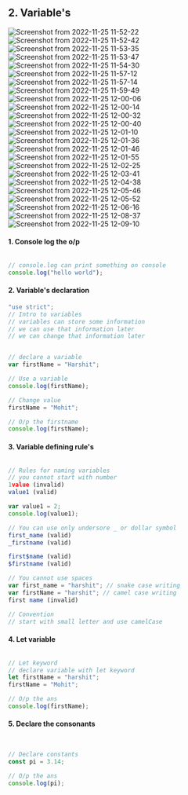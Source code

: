 ## 2. Variable's

![Screenshot from 2022-11-25 11-52-22](https://user-images.githubusercontent.com/37560890/209421961-8972cd4f-0fa3-4e38-9df4-f4a1f279247a.png)
![Screenshot from 2022-11-25 11-52-42](https://user-images.githubusercontent.com/37560890/209421962-95ac7004-3ef5-4d86-a472-1db3acc519dd.png)
![Screenshot from 2022-11-25 11-53-35](https://user-images.githubusercontent.com/37560890/209421963-54ec4d67-ca5c-4981-89ad-fd187b7ddca3.png)
![Screenshot from 2022-11-25 11-53-47](https://user-images.githubusercontent.com/37560890/209421964-c2124ece-e4cf-4874-a59f-c15ffac1576e.png)
![Screenshot from 2022-11-25 11-54-30](https://user-images.githubusercontent.com/37560890/209421965-7f5f8425-8c69-48cd-b7ef-c36eb0644f2b.png)
![Screenshot from 2022-11-25 11-57-12](https://user-images.githubusercontent.com/37560890/209421966-2a5325eb-7fc6-419b-8f5c-ccb3ab051d24.png)
![Screenshot from 2022-11-25 11-57-14](https://user-images.githubusercontent.com/37560890/209421968-52a06011-9718-4eeb-94dc-d08d1f3ea9ae.png)
![Screenshot from 2022-11-25 11-59-49](https://user-images.githubusercontent.com/37560890/209421969-fb6bd031-c8ec-4407-aec6-eccc0f680be2.png)
![Screenshot from 2022-11-25 12-00-06](https://user-images.githubusercontent.com/37560890/209421970-df7fbacc-7523-409a-9935-b9da25f607f2.png)
![Screenshot from 2022-11-25 12-00-14](https://user-images.githubusercontent.com/37560890/209421971-637a5eac-2086-4aae-81e6-06b1690b37cb.png)
![Screenshot from 2022-11-25 12-00-32](https://user-images.githubusercontent.com/37560890/209421973-a8727f51-4499-4529-b4a9-1a19ca6fbd5e.png)
![Screenshot from 2022-11-25 12-00-40](https://user-images.githubusercontent.com/37560890/209421976-1eee0a63-9464-475b-8b17-7bfa0b12b5d9.png)
![Screenshot from 2022-11-25 12-01-10](https://user-images.githubusercontent.com/37560890/209421983-8517f48b-de42-460f-8f2d-31613b6a5e69.png)
![Screenshot from 2022-11-25 12-01-36](https://user-images.githubusercontent.com/37560890/209421990-7f44cb64-caec-4e5b-b2f6-55afa289e707.png)
![Screenshot from 2022-11-25 12-01-46](https://user-images.githubusercontent.com/37560890/209421995-252df301-dac0-4255-b554-60320e6bcc73.png)
![Screenshot from 2022-11-25 12-01-55](https://user-images.githubusercontent.com/37560890/209421996-5e6f7a28-7eca-4a80-a1e3-bcf4a0e1b708.png)
![Screenshot from 2022-11-25 12-02-25](https://user-images.githubusercontent.com/37560890/209421998-9219c38d-1936-4c32-a2a7-86e49aa99f56.png)
![Screenshot from 2022-11-25 12-03-41](https://user-images.githubusercontent.com/37560890/209422000-13fa6e9f-dc50-4e08-b992-cc7b643106ad.png)
![Screenshot from 2022-11-25 12-04-38](https://user-images.githubusercontent.com/37560890/209422001-d0825c25-17bb-4860-a6b0-34aa37e6e3eb.png)
![Screenshot from 2022-11-25 12-05-46](https://user-images.githubusercontent.com/37560890/209422002-0667239f-cf1f-4c14-b1d1-8e0021ea5739.png)
![Screenshot from 2022-11-25 12-05-52](https://user-images.githubusercontent.com/37560890/209422004-12d70cd3-6ccc-4673-83de-b79a7d81c3dd.png)
![Screenshot from 2022-11-25 12-06-16](https://user-images.githubusercontent.com/37560890/209422005-d5ded521-2d85-40de-bffd-9ef49a6b1afc.png)
![Screenshot from 2022-11-25 12-08-37](https://user-images.githubusercontent.com/37560890/209422007-a8539919-4a5f-44d9-b074-c90a8c5ee119.png)
![Screenshot from 2022-11-25 12-09-10](https://user-images.githubusercontent.com/37560890/209422008-d0514d80-f671-4ff3-b572-d5a60278faab.png)

#### 1. Console log the o/p 
```js

// console.log can print something on console 
console.log("hello world");

```

#### 2. Variable's declaration

```js
"use strict";
// Intro to variables
// variables can store some information
// we can use that information later
// we can change that information later


// declare a variable 
var firstName = "Harshit";

// Use a variable 
console.log(firstName);

// Change value 
firstName = "Mohit";

// O/p the firstname
console.log(firstName);


```


#### 3. Variable defining rule's

```js

// Rules for naming variables 
// you cannot start with number 
1value (invalid)
value1 (valid)

var value1 = 2;
console.log(value1);

// You can use only undersore _ or dollar symbol 
first_name (valid)
_firstname (valid) 

first$name (valid)
$firstname (valid)

// You cannot use spaces 
var first_name = "harshit"; // snake case writing 
var firstName = "harshit"; // camel case writing 
first name (invalid)

// Convention 
// start with small letter and use camelCase 
```

#### 4. Let variable

```js

// Let keyword 
// declare variable with let keyword 
let firstName = "harshit";
firstName = "Mohit";

// O/p the ans
console.log(firstName);

```


#### 5. Declare the consonants

```js


// Declare constants 
const pi = 3.14;

// O/p the ans
console.log(pi);
```


















